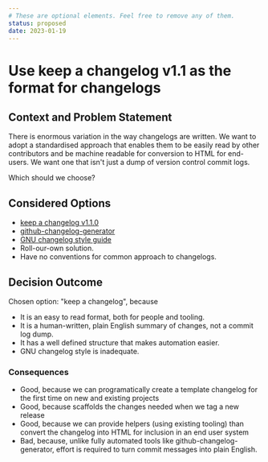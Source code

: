 ```yaml
---
# These are optional elements. Feel free to remove any of them.
status: proposed
date: 2023-01-19
---
```

# Use keep a changelog v1.1 as the format for changelogs

## Context and Problem Statement

There is enormous variation in the way changelogs are written. We want to adopt a standardised approach that enables them to be easily read by other contributors and be machine readable for conversion to HTML for end-users. We want one that isn't just a dump of version control commit logs.

Which should we choose?

## Considered Options

* [keep a changelog v1.1.0](https://keepachangelog.com/en/1.1.0/)
* [github-changelog-generator](https://github.com/github-changelog-generator/github-changelog-generator#github-changelog-generator-)
* [GNU changelog style guide](https://www.gnu.org/prep/standards/html_node/Style-of-Change-Logs.html#Style-of-Change-Logs)
* Roll-our-own solution.
* Have no conventions for common approach to changelogs.

## Decision Outcome

Chosen option: "keep a changelog", because

* It is an easy to read format, both for people and tooling.
* It is a human-written, plain English summary of changes, not a commit log dump.
* It has a well defined structure that makes automation easier.
* GNU changelog style is inadequate.

### Consequences

* Good, because we can programatically create a template changelog for the first time on new and existing projects
* Good, because scaffolds the changes needed when we tag a new release
* Good, because we can provide helpers (using existing tooling) than convert the changelog into HTML for inclusion in an end user system
* Bad, because, unlike fully automated tools like github-changelog-generator, effort is required to turn commit messages into plain English.

